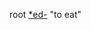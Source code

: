 root [*ed-](https://www.etymonline.com/word/*ed- "Etymology, meaning and definition of *ed-") "to eat"